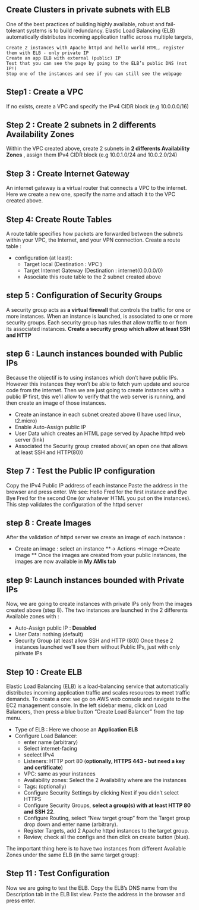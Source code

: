 ## Create Clusters in private subnets with ELB
One of the best practices of building highly available, robust and fail-tolerant systems is to build redundancy. 
Elastic Load Balancing (ELB) automatically distributes incoming application traffic across multiple targets,

    Create 2 instances with Apache httpd and hello world HTML, register them with ELB - only private IP
    Create an app ELB with external (public) IP
    Test that you can see the page by going to the ELB’s public DNS (not IP!)
    Stop one of the instances and see if you can still see the webpage


## Step1 : Create a VPC
If no exists, create a VPC and specify the IPv4 CIDR block (e.g 10.0.0.0/16)
## Step 2 : Create 2 subnets in 2 differents Availability Zones
Within the VPC created above, create 2 subnets in **2 differents Availability Zones** , assign them IPv4 CIDR block (e.g 10.0.1.0/24 and 10.0.2.0/24)
## Step 3 : Create Internet Gateway
An internet gateway is a virtual router that connects a VPC to the internet. Here we create a new one, specify the name and attach it to the VPC created above.
## Step 4: Create Route Tables
A route table specifies how packets are forwarded between the subnets within your VPC, the Internet, and your VPN connection.
Create a route table :
- configuration (at least): 
  - Target local (Destination : VPC )
  - Target Internet Gateway (Destination : internet(0.0.0.0/0)
  - Associate this route table to the 2 subnet created above
## step 5 : Configuration of Security Groups
A security group acts as **a virtual firewall** that controls the traffic for one or more instances. When an instance is launched, is associated to one or more security groups. Each security group has rules that allow traffic to or from its associated instances.
**Create  a security group which allow at least SSH and HTTP**
## step 6 :  Launch instances bounded with Public IPs
Because the objectif is to using instances which don’t have public IPs. However this instances they won’t be able to fetch yum update and source code from the internet. Then we are just going to create instances with a public IP first, this we'll allow to verify that the web server is running, and then create an image of those instances.
- Create an instance in each subnet created above (I have used linux, t2.micro)
- Enable Auto-Assign public IP
- User Data which creates an HTML page served by Apache httpd web server (link)
- Associated the Security group created above( an open one that allows at least SSH and HTTP(80))
## Step 7 : Test the Public IP configuration
Copy the IPv4 Public IP address of each instance  Paste the address in the browser and press enter. We see: Hello Fred for the first instance and Bye Bye Fred for the second One (or whatever HTML you put on the instances).
This step validates the configuration of the httpd server
## step 8 : Create Images
After the validation of httpd server we create an image of each instance :
- Create an image : select an instance **-> Actions ->Image ->Create image **
Once the images are created from your public instances, the images are now available in **My AMIs tab**
## step 9: Launch instances bounded with Private IPs
Now, we are going to create instances with private IPs only from the images created above (step 8).
The two instances are launched in the 2 differents Available zones with :
- Auto-Assign public IP : **Desabled**
- User Data: nothing (default)
- Security Group (at least allow SSH and HTTP (80))
Once these 2 instances launched we'll see them without Public IPs, just with only pirivate IPs
## Step 10 : Create ELB
Elastic Load Balancing (ELB) is a load-balancing service that automatically distributes incoming application traffic and scales resources to meet traffic demands. 
To create a one: we go on AWS web console and navigate to the EC2 management console. In the left sidebar menu, click on Load Balancers, then press a blue button “Create Load Balancer” from the top menu.
- Type of ELB : Here we choose an **Application ELB**
- Configure Load Balancer:
    - enter name (arbitrary)
    - Select internet-facing
    - seelect IPv4
    - Listeners: HTTP port 80 (**optionally, HTTPS 443 - but need a key and certificate**)
    - VPC: same as your instances
    - Availability zones: Select the 2 Availability where are the instances
    - Tags: (optionally)
    - Configure Security Settings by clicking Next if you didn’t select HTTPS 
    - Configure Security Groups, **select a group(s) with at least HTTP 80 and SSH 22**.
    - Configure Routing, select “New target group” from the Target group drop down and enter name (arbitrary).
    - Register Targets, add 2 Apache httpd instances to the target group.
    - Review, check all the configs and then click on create button (blue). 

The important thing here is to have two instances from different Available Zones under the same ELB (in the same target group):
## Step 11 : Test Configuration
Now we are going to test the ELB.
Copy the ELB’s DNS name from the Description tab in the ELB list view. Paste the address in the browser and press enter.
